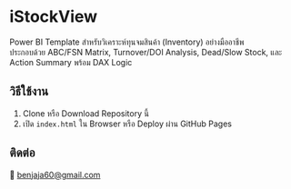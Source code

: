 # iStockView

Power BI Template สำหรับวิเคราะห์ทุนจมสินค้า (Inventory) อย่างมืออาชีพ  
ประกอบด้วย ABC/FSN Matrix, Turnover/DOI Analysis, Dead/Slow Stock, และ Action Summary พร้อม DAX Logic

## วิธีใช้งาน

1. Clone หรือ Download Repository นี้
2. เปิด `index.html` ใน Browser หรือ Deploy ผ่าน GitHub Pages

## ติดต่อ

📧 benjaja60@gmail.com
